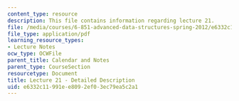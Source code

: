 ```yaml
---
content_type: resource
description: This file contains information regarding lecture 21.
file: /media/courses/6-851-advanced-data-structures-spring-2012/e6332c11991ee8092ef03ec79ea5c2a1_MIT6_851S12_Lecture21.pdf
file_type: application/pdf
learning_resource_types:
- Lecture Notes
ocw_type: OCWFile
parent_title: Calendar and Notes
parent_type: CourseSection
resourcetype: Document
title: Lecture 21 - Detailed Description
uid: e6332c11-991e-e809-2ef0-3ec79ea5c2a1
---
```

